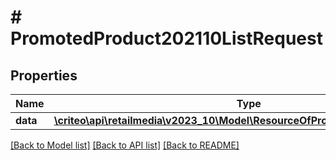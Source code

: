 # # PromotedProduct202110ListRequest

## Properties

Name | Type | Description | Notes
------------ | ------------- | ------------- | -------------
**data** | [**\criteo\api\retailmedia\v2023_10\Model\ResourceOfPromotedProduct202110[]**](ResourceOfPromotedProduct202110.md) |  | [optional]

[[Back to Model list]](../../README.md#models) [[Back to API list]](../../README.md#endpoints) [[Back to README]](../../README.md)
